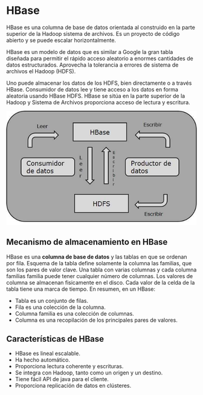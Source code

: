 # HBase

HBase es una columna de base de datos orientada al construido en la parte superior de la Hadoop sistema de archivos. Es un proyecto de código abierto y se puede escalar horizontalmente.

HBase es un modelo de datos que es similar a Google la gran tabla diseñada para permitir el rápido acceso aleatorio a enormes cantidades de datos estructurados. Aprovecha la tolerancia a errores de sistema de archivos el Hadoop (HDFS).

Uno puede almacenar los datos de los HDFS, bien directamente o a través HBase. Consumidor de datos lee y tiene acceso a los datos en forma aleatoria usando HBase HDFS. HBase se sitúa en la parte superior de la Hadoop y Sistema de Archivos proporciona acceso de lectura y escritura.

![HDFS HBASE](assets\images\hbase_flow.jpg)

## Mecanismo de almacenamiento en HBase

HBase es una **columna de base de datos** y las tablas en que se ordenan por fila. Esquema de la tabla define solamente la columna las familias, que son los pares de valor clave. Una tabla con varias columnas y cada columna familias familia puede tener cualquier número de columnas. Los valores de columna se almacenan fisicamente en el disco. Cada valor de la celda de la tabla tiene una marca de tiempo. En resumen, en un HBase:

- Tabla es un conjunto de filas.
- Fila es una colección de la columna.
- Columna familia es una colección de columnas.
- Columna es una recopilación de los principales pares de valores.

## Características de HBase

- HBase es lineal escalable.
- Ha hecho automático.
- Proporciona lectura coherente y escrituras.
- Se integra con Hadoop, tanto como un origen y un destino.
- Tiene fácil API de java para el cliente.
- Proporciona replicación de datos en clústeres.
